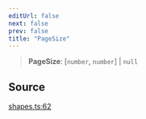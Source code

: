```yaml
---
editUrl: false
next: false
prev: false
title: "PageSize"
---
```


> **PageSize**: [`number`, `number`] \| `null`

## Source

[shapes.ts:62](https://github.com/dgmjs/dgmjs/blob/c296d113d513e412f08f9016159ca40d11e704cd/packages/core/src/shapes.ts#L62)
